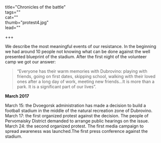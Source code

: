 title="Chronicles of the battle"  
tags=""  
cat=""  
thumb="protest4.jpg"  
lead=""  

+++

We describe the most meaningful events of our resistance. In the beginning we had around 10 people not knowing what can be done against the well presented blueprint of the stadium. After the first night of the volunteer camp we got our answer: 

> “Everyone has their warm memories with Dubrovino: playing with friends, going on first dates, skipping school, walking with their loved ones after a long day of work, meeting new friends...It is more than a park. It is a significant part of our lives”.

**March 2017**

March 15: the Dvoegorsk administration has made a decision to build a football stadium in the middle of the natural recreation zone of Dubrovino. 
March 17: the first organized protest against the decision. The people of Pervomaisky District demanded to arrange public hearings on the issue.  
March 24: the second organized protest. The first media campaign to spread awareness was launched.The first press conference against the stadium.

